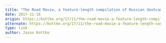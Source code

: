 ```yaml
---
title: "The Road Movie, a feature-length compilation of Russian dashcam videos"
date: 2017-11-16
origin: https://kottke.org/17/11/the-road-movie-a-feature-length-compilation-of-russian-dashcam-videos
alternate: https://kottke.org/17/11/the-road-movie-a-feature-length-compilation-of-russian-dashcam-videos
type: link
author: Jason Kottke
---
```


